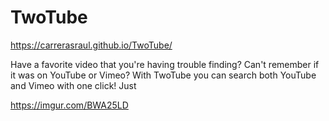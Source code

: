# TwoTube

https://carrerasraul.github.io/TwoTube/

Have a favorite video that you're having trouble finding? Can't remember if it was on YouTube or Vimeo? 
With TwoTube you can search both YouTube and Vimeo with one click! Just 

https://imgur.com/BWA25LD
